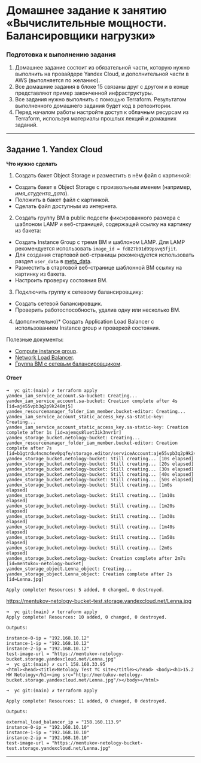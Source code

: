 # Домашнее задание к занятию «Вычислительные мощности. Балансировщики нагрузки»  

### Подготовка к выполнению задания

1. Домашнее задание состоит из обязательной части, которую нужно выполнить на провайдере Yandex Cloud, и дополнительной части в AWS (выполняется по желанию). 
2. Все домашние задания в блоке 15 связаны друг с другом и в конце представляют пример законченной инфраструктуры.  
3. Все задания нужно выполнить с помощью Terraform. Результатом выполненного домашнего задания будет код в репозитории. 
4. Перед началом работы настройте доступ к облачным ресурсам из Terraform, используя материалы прошлых лекций и домашних заданий.

---
## Задание 1. Yandex Cloud 

**Что нужно сделать**

1. Создать бакет Object Storage и разместить в нём файл с картинкой:

 - Создать бакет в Object Storage с произвольным именем (например, _имя_студента_дата_).
 - Положить в бакет файл с картинкой.
 - Сделать файл доступным из интернета.
 
2. Создать группу ВМ в public подсети фиксированного размера с шаблоном LAMP и веб-страницей, содержащей ссылку на картинку из бакета:

 - Создать Instance Group с тремя ВМ и шаблоном LAMP. Для LAMP рекомендуется использовать `image_id = fd827b91d99psvq5fjit`.
 - Для создания стартовой веб-страницы рекомендуется использовать раздел `user_data` в [meta_data](https://cloud.yandex.ru/docs/compute/concepts/vm-metadata).
 - Разместить в стартовой веб-странице шаблонной ВМ ссылку на картинку из бакета.
 - Настроить проверку состояния ВМ.
 
3. Подключить группу к сетевому балансировщику:

 - Создать сетевой балансировщик.
 - Проверить работоспособность, удалив одну или несколько ВМ.
4. (дополнительно)* Создать Application Load Balancer с использованием Instance group и проверкой состояния.

Полезные документы:

- [Compute instance group](https://registry.terraform.io/providers/yandex-cloud/yandex/latest/docs/resources/compute_instance_group).
- [Network Load Balancer](https://registry.terraform.io/providers/yandex-cloud/yandex/latest/docs/resources/lb_network_load_balancer).
- [Группа ВМ с сетевым балансировщиком](https://cloud.yandex.ru/docs/compute/operations/instance-groups/create-with-balancer).

#### Ответ

```shell
➜  yc git:(main) ✗ terraform apply
yandex_iam_service_account.sa-bucket: Creating...
yandex_iam_service_account.sa-bucket: Creation complete after 4s [id=aje55vpb3q2p9k240mj5]
yandex_resourcemanager_folder_iam_member.bucket-editor: Creating...
yandex_iam_service_account_static_access_key.sa-static-key: Creating...
yandex_iam_service_account_static_access_key.sa-static-key: Creation complete after 1s [id=ajemqs8luet3ik3nvr1r]
yandex_storage_bucket.netology-bucket: Creating...
yandex_resourcemanager_folder_iam_member.bucket-editor: Creation complete after 7s [id=b1gtrdu4ncmc4ev0pqfe/storage.editor/serviceAccount:aje55vpb3q2p9k240mj5]
yandex_storage_bucket.netology-bucket: Still creating... [10s elapsed]
yandex_storage_bucket.netology-bucket: Still creating... [20s elapsed]
yandex_storage_bucket.netology-bucket: Still creating... [30s elapsed]
yandex_storage_bucket.netology-bucket: Still creating... [40s elapsed]
yandex_storage_bucket.netology-bucket: Still creating... [50s elapsed]
yandex_storage_bucket.netology-bucket: Still creating... [1m0s elapsed]
yandex_storage_bucket.netology-bucket: Still creating... [1m10s elapsed]
yandex_storage_bucket.netology-bucket: Still creating... [1m20s elapsed]
yandex_storage_bucket.netology-bucket: Still creating... [1m30s elapsed]
yandex_storage_bucket.netology-bucket: Still creating... [1m40s elapsed]
yandex_storage_bucket.netology-bucket: Still creating... [1m50s elapsed]
yandex_storage_bucket.netology-bucket: Still creating... [2m0s elapsed]
yandex_storage_bucket.netology-bucket: Creation complete after 2m7s [id=mentukov-netology-bucket]
yandex_storage_object.Lenna_object: Creating...
yandex_storage_object.Lenna_object: Creation complete after 2s [id=Lenna.jpg]

Apply complete! Resources: 5 added, 0 changed, 0 destroyed.

```

https://mentukov-netology-bucket-test.storage.yandexcloud.net/Lenna.jpg

```shell
➜  yc git:(main) ✗ terraform apply
Apply complete! Resources: 10 added, 0 changed, 0 destroyed.

Outputs:

instance-0-ip = "192.168.10.12"
instance-1-ip = "192.168.10.12"
instance-2-ip = "192.168.10.12"
test-image-url = "https://mentukov-netology-bucket.storage.yandexcloud.net/Lenna.jpg"
➜  yc git:(main) ✗ curl 158.160.33.95
<html><head><title>Netology Test YC site</title></head> <body><h1>15.2 HW Netology</h1><img src="http://mentukov-netology-bucket.storage.yandexcloud.net/Lenna.jpg"/></body></html>

➜  yc git:(main) ✗ terraform apply  

Apply complete! Resources: 11 added, 0 changed, 0 destroyed.

Outputs:

external_load_balancer_ip = "158.160.113.9"
instance-0-ip = "192.168.10.10"
instance-1-ip = "192.168.10.10"
instance-2-ip = "192.168.10.10"
test-image-url = "https://mentukov-netology-bucket-test.storage.yandexcloud.net/Lenna.jpg"

```

---